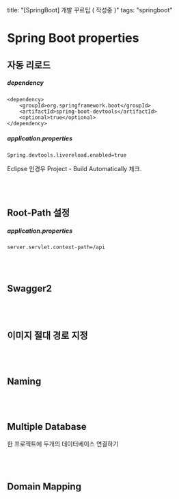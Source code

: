 title: "[SpringBoot] 개발 꾸르팁 ( 작성중 )"
tags: "springboot"



# Spring Boot properties



## 자동 리로드

##### dependency

```
<dependency>
    <groupId>org.springframework.boot</groupId>
    <artifactId>spring-boot-devtools</artifactId>
    <optional>true</optional>
</dependency>
```

##### application.properties

```
Spring.devtools.livereload.enabled=true
```

Eclipse 인경우 Project - Build Automatically 체크.

<br>

<br>

## Root-Path 설정

##### application.properties

```
server.servlet.context-path=/api
```

<br><br>

## Swagger2



<br>

<br>

## 이미지 절대 경로 지정

<br>

<br>

## Naming



<br><br>

## Multiple Database

한 프로젝트에 두개의 데이터베이스 연결하기

<br>

<br>

## Domain Mapping







